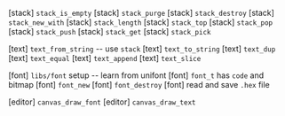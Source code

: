 [stack] `stack_is_empty`
[stack] `stack_purge`
[stack] `stack_destroy`
[stack] `stack_new_with`
[stack] `stack_length`
[stack] `stack_top`
[stack] `stack_pop`
[stack] `stack_push`
[stack] `stack_get`
[stack] `stack_pick`

[text] `text_from_string` -- use `stack`
[text] `text_to_string`
[text] `text_dup`
[text] `text_equal`
[text] `text_append`
[text] `text_slice`

[font] `libs/font` setup -- learn from unifont
[font] `font_t` has `code` and bitmap
[font] `font_new`
[font] `font_destroy`
[font] read and save `.hex` file

[editor] `canvas_draw_font`
[editor] `canvas_draw_text`
